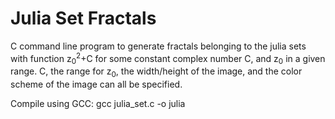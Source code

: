 # Julia Set Fractals
C command line program to generate fractals belonging to the julia sets with function z<sub>0</sub><sup>2</sup>+C for some constant complex number C, and z<sub>0</sub> in a given range. C, the range for z<sub>0</sub>, the width/height of the image, and the color scheme of the image can all be specified.


Compile using GCC: gcc julia_set.c -o julia
